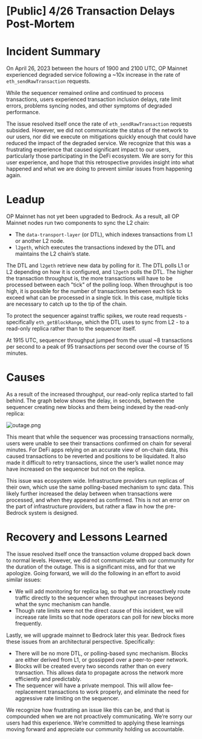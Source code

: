 # [Public] 4/26 Transaction Delays Post-Mortem

# Incident Summary

On April 26, 2023 between the hours of 1900 and 2100 UTC, OP Mainnet experienced degraded service following a ~10x increase in the rate of `eth_sendRawTransaction` requests.

While the sequencer remained online and continued to process transactions, users experienced transaction inclusion delays, rate limit errors, problems syncing nodes, and other symptoms of degraded performance.

The issue resolved itself once the rate of `eth_sendRawTransaction` requests subsided. However, we did not communicate the status of the network to our users, nor did we execute on mitigations quickly enough that could have reduced the impact of the degraded service. We recognize that this was a frustrating experience that caused significant impact to our users, particularly those participating in the DeFi ecosystem. We are sorry for this user experience, and hope that this retrospective provides insight into what happened and what we are doing to prevent similar issues from happening again.

# Leadup

OP Mainnet has not yet been upgraded to Bedrock. As a result, all OP Mainnet nodes run two components to sync the L2 chain:

- The `data-transport-layer` (or DTL), which indexes transactions from L1 or another L2 node.
- `l2geth`, which executes the transactions indexed by the DTL and maintains the L2 chain’s state.

The DTL and `l2geth` retrieve new data by polling for it. The DTL polls L1 or L2 depending on how it is configured, and `l2geth` polls the DTL. The higher the transaction throughput is, the more transactions will have to be processed between each "tick" of the polling loop. When throughput is too high, it is possible for the number of transactions between each tick to exceed what can be processed in a single tick. In this case, multiple ticks are necessary to catch up to the tip of the chain.

To protect the sequencer against traffic spikes, we route read requests - specifically `eth_getBlockRange`, which the DTL uses to sync from L2 - to a read-only replica rather than to the sequencer itself.

At 1915 UTC, sequencer throughput jumped from the usual ~8 transactions per second to a peak of 95 transactions per second over the course of 15 minutes.

# Causes

As a result of the increased throughput, our read-only replica started to fall behind. The graph below shows the delay, in seconds, between the sequencer creating new blocks and them being indexed by the read-only replica:

![outage.png](2023-04-26-transaction-delays/outage.png)

This meant that while the sequencer was processing transactions normally, users were unable to see their transactions confirmed on chain for several minutes. For DeFi apps relying on an accurate view of on-chain data, this caused transactions to be reverted and positions to be liquidated. It also made it difficult to retry transactions, since the user’s wallet nonce may have increased on the sequencer but not on the replica.

This issue was ecosystem wide. Infrastructure providers run replicas of their own, which use the same polling-based mechanism to sync data. This likely further increased the delay between when transactions were processed, and when they appeared as confirmed. This is not an error on the part of infrastructure providers, but rather a flaw in how the pre-Bedrock system is designed.

# Recovery and Lessons Learned

The issue resolved itself once the transaction volume dropped back down to normal levels. However, we did not communicate with our community for the duration of the outage. This is a significant miss, and for that we apologize. Going forward, we will do the following in an effort to avoid similar issues:

- We will add monitoring for replica lag, so that we can proactively route traffic directly to the sequencer when throughput increases beyond what the sync mechanism can handle.
- Though rate limits were not the direct cause of this incident, we will increase rate limits so that node operators can poll for new blocks more frequently.

Lastly, we will upgrade mainnet to Bedrock later this year. Bedrock fixes these issues from an architectural perspective. Specifically:

- There will be no more DTL, or polling-based sync mechanism. Blocks are either derived from L1, or gossipped over a peer-to-peer network.
- Blocks will be created every two seconds rather than on every transaction. This allows data to propagate across the network more efficiently and predictably.
- The sequencer will have a private mempool. This will allow fee-replacement transactions to work properly, and eliminate the need for aggressive rate limiting on the sequencer.

We recognize how frustrating an issue like this can be, and that is compounded when we are not proactively communicating. We’re sorry our users had this experience. We’re committed to applying these learnings moving forward and appreciate our community holding us accountable.
